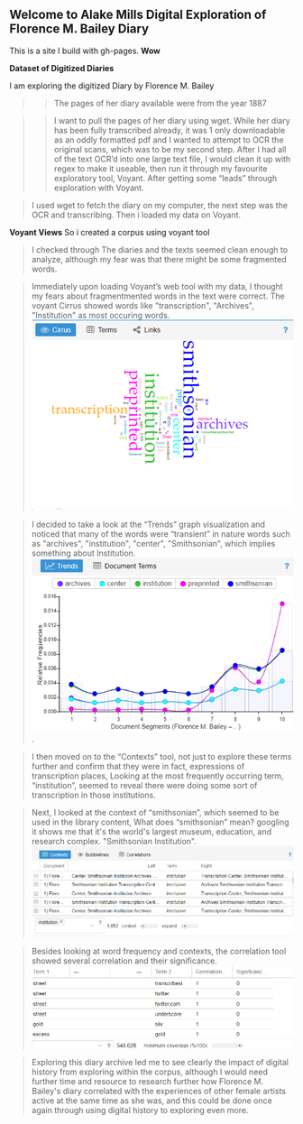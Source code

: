 ## Welcome to Alake Mills Digital Exploration of Florence M. Bailey Diary

This is a site I build with gh-pages. **Wow**

**Dataset of Digitized Diaries**

I am exploring the digitized Diary by Florence M. Bailey   
>> The pages of her diary available were from the year 1887


>> I want to pull the pages of her diary using wget. While her diary has been fully transcribed already, it was 1 only downloadable as an oddly formatted pdf and  I wanted to attempt to OCR the original scans, which was to be my second step. After I had all of the text OCR’d into one large text file, I would clean it up with regex to make it useable, then run it through my favourite exploratory tool, Voyant. After getting some “leads” through exploration with Voyant.

> I used wget to fetch the diary on my computer, the next step was the OCR and transcribing.
>Then i loaded my data on Voyant.

**Voyant Views**
So i created a corpus using voyant tool

> I checked through The diaries and the texts seemed clean enough to analyze, although my fear was that there might be some fragmented words.

> Immediately upon loading Voyant’s web tool with my data, I thought my fears about fragmentmented words in the text were correct. The voyant Cirrus showed words like "transcription", "Archives", "Institution" as most occuring words.
![Screenshot of the cirrus](cirrus.png)

> I decided to take a look at the “Trends” graph visualization and noticed that many of the words were “transient” in nature words such as "archives", "institution", "center", "Smithsonian", which implies something about Institution.
![Screenshot of the trends graph](trends.png).

> I then moved on to the “Contexts” tool, not just to explore these terms further and confirm that they were in fact, expressions of transcription places, Looking at the most frequently occurring term, “institution”, seemed to reveal there were doing some sort of transcription in those institutions.

> Next, I looked at the context of “smithsonian”, which seemed to be used in the library content, What does “smithsonian” mean? googling it shows me that it's the world's largest museum, education, and research complex. "Smithsonian Institution". 
![Screenshot of the context tool](context.png)

> Besides looking at word frequency and contexts, the correlation tool showed several correlation and their significance.
![Screenshot of the correlation tool](correlation.png)

> Exploring this diary archive led me to see clearly the impact of digital history from exploring within the corpus, although I would need further time and resource to research further how Florence M. Bailey's diary correlated with the experiences of other female artists active at the same time as she was, and this could be done once again through using digital history to exploring even more.
